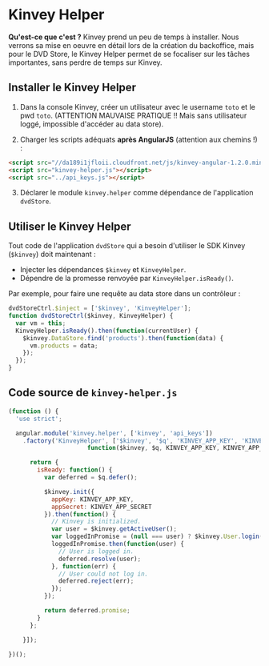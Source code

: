 Kinvey Helper
=============

**Qu'est-ce que c'est ?** Kinvey prend un peu de temps à installer. Nous verrons sa mise en oeuvre en détail lors de la création du backoffice, mais pour le DVD Store, le Kinvey Helper permet de se focaliser sur les tâches importantes, sans perdre de temps sur Kinvey.


Installer le Kinvey Helper
--------------------------

1) Dans la console Kinvey, créer un utilisateur avec le username `toto` et le pwd `toto`. (ATTENTION MAUVAISE PRATIQUE !! Mais sans utilisateur loggé, impossible d'accéder au data store).

2) Charger les scripts adéquats **après AngularJS** (attention aux chemins !) :

```html
<script src="//da189i1jfloii.cloudfront.net/js/kinvey-angular-1.2.0.min.js"></script>
<script src="kinvey-helper.js"></script>
<script src="../api_keys.js"></script>
```

3) Déclarer le module `kinvey.helper` comme dépendance de l'application `dvdStore`.


Utiliser le Kinvey Helper
-------------------------

Tout code de l'application `dvdStore` qui a besoin d'utiliser le SDK Kinvey (`$kinvey`) doit maintenant :

- Injecter les dépendances `$kinvey` et `KinveyHelper`.
- Dépendre de la promesse renvoyée par `KinveyHelper.isReady()`.

Par exemple, pour faire une requête au data store dans un contrôleur :

```js
dvdStoreCtrl.$inject = ['$kinvey', 'KinveyHelper'];
function dvdStoreCtrl($kinvey, KinveyHelper) {
  var vm = this;
  KinveyHelper.isReady().then(function(currentUser) {
    $kinvey.DataStore.find('products').then(function(data) {
      vm.products = data;
    });
  });
}
```


Code source de `kinvey-helper.js`
---------------------------------

```js
(function () {
  'use strict';

  angular.module('kinvey.helper', ['kinvey', 'api_keys'])
    .factory('KinveyHelper', ['$kinvey', '$q', 'KINVEY_APP_KEY', 'KINVEY_APP_SECRET',
                      function($kinvey, $q, KINVEY_APP_KEY, KINVEY_APP_SECRET) {

      return {
        isReady: function() {
          var deferred = $q.defer();

          $kinvey.init({
            appKey: KINVEY_APP_KEY,
            appSecret: KINVEY_APP_SECRET
          }).then(function() {
            // Kinvey is initialized.
            var user = $kinvey.getActiveUser();
            var loggedInPromise = (null === user) ? $kinvey.User.login({ username: 'toto', password: 'toto' }) : $q.when(user);
            loggedInPromise.then(function(user) {
              // User is logged in.
              deferred.resolve(user);
            }, function(err) {
              // User could not log in.
              deferred.reject(err);
            });
          });

          return deferred.promise;
        }
      };

    }]);

})();
```
